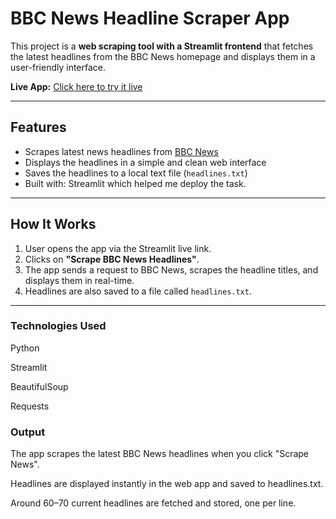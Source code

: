 
# BBC News Headline Scraper App

This project is a **web scraping tool with a Streamlit frontend** that fetches the latest headlines from the BBC News homepage and displays them in a user-friendly interface.

 **Live App:** [Click here to try it live](https://pnua87dhg7lqb9rsgnah3g.streamlit.app/)

---

## Features

- Scrapes latest news headlines from [BBC News](https://www.bbc.com/news)
- Displays the headlines in a simple and clean web interface
- Saves the headlines to a local text file (`headlines.txt`)
- Built with:
Streamlit which helped me deploy the task.
---

## How It Works

1. User opens the app via the Streamlit live link.
2. Clicks on **"Scrape BBC News Headlines"**.
3. The app sends a request to BBC News, scrapes the headline titles, and displays them in real-time.
4. Headlines are also saved to a file called `headlines.txt`.

---


### Technologies Used
Python

Streamlit

BeautifulSoup

Requests

### Output

The app scrapes the latest BBC News headlines when you click "Scrape News".

Headlines are displayed instantly in the web app and saved to headlines.txt.

Around 60–70 current headlines are fetched and stored, one per line.


